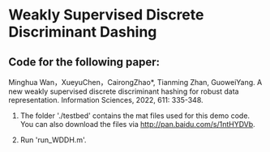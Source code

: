 # Weakly Supervised Discrete Discriminant Dashing

Code for the following paper:
-
Minghua Wan，XueyuChen，CairongZhao*, Tianming Zhan, GuoweiYang. A new weakly supervised discrete discriminant hashing for robust data representation. Information Sciences, 2022, 611: 335-348.

1. The folder './testbed' contains the mat files used for this demo code. You can also download the files via http://pan.baidu.com/s/1ntHYDVb.

2. Run 'run_WDDH.m'. 
